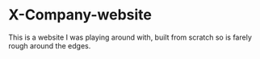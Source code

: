 # X-Company-website
This is a website I was playing around with, built from scratch so is farely rough around the edges.
